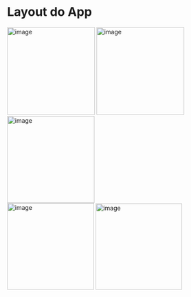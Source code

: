 # Layout do App

<img width="204" alt="image" src="https://user-images.githubusercontent.com/84083229/190432904-6770143a-be35-4d24-a5ca-7176a645133c.png"> <img width="204" alt="image" src="https://user-images.githubusercontent.com/84083229/190433416-22f78601-bf0a-4002-83d8-cd9a35e213ea.png">
<img width="203" alt="image" src="https://user-images.githubusercontent.com/84083229/190433519-8b98108a-cff8-4f7c-9300-ac09af23e189.png"> 
<br>
<img width="202" alt="image" src="https://user-images.githubusercontent.com/84083229/190433671-d47115dc-2a49-4974-bb08-da23b841af99.png"> <img width="201" alt="image" src="https://user-images.githubusercontent.com/84083229/190433779-3940d0da-931b-4a99-b489-aceb2bacee74.png">
